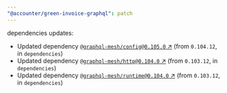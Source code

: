 ```yaml
---
"@accounter/green-invoice-graphql": patch
---
```

dependencies updates:
  - Updated dependency [`@graphql-mesh/config@0.105.0` ↗︎](https://www.npmjs.com/package/@graphql-mesh/config/v/0.105.0) (from `0.104.12`, in `dependencies`)
  - Updated dependency [`@graphql-mesh/http@0.104.0` ↗︎](https://www.npmjs.com/package/@graphql-mesh/http/v/0.104.0) (from `0.103.12`, in `dependencies`)
  - Updated dependency [`@graphql-mesh/runtime@0.104.0` ↗︎](https://www.npmjs.com/package/@graphql-mesh/runtime/v/0.104.0) (from `0.103.12`, in `dependencies`)
